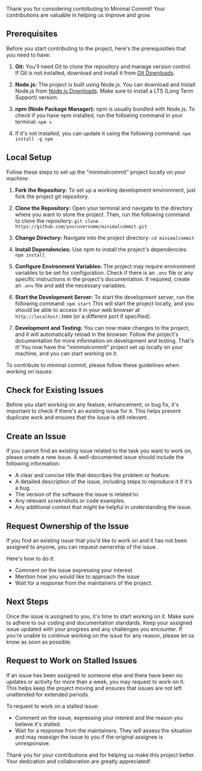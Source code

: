 Thank you for considering contributing to Minimal Commit! Your contributions are valuable in helping us improve and grow. 

## Prerequisites
Before you start contributing to the project, here's the prerequisities that you need to have:

1. **Git:** You'll need Git to clone the repository and manage version control. If Git is not installed, download and install it from [Git Downloads](https://git-scm.com/downloads).

2. **Node.js:** The project is built using Node.js. You can download and install Node.js from [Node.js Downloads](https://nodejs.org/en/download/). Make sure to install a LTS (Long Term Support) version.

3. **npm (Node Package Manager):** npm is usually bundled with Node.js. To check if you have npm installed, run the following command in your terminal: `npm v` 

4. If it's not installed, you can update it using the following command: `npm install -g npm`


## Local Setup

Follow these steps to set up the "minimalcommit" project locally on your machine:

1. **Fork the Repository:**
To set up a working development environment, just fork the project git repository.

2. **Clone the Repository:** 
Open your terminal and navigate to the directory where you want to store the project. Then, run the following command to clone the repository: `git clone https://github.com/yourusername/minimalcommit.git`


3. **Change Directory:**
Navigate into the project directory: `cd minimalcommit`

4. **Install Dependencies:**
Use npm to install the project's dependencies: `npm install`

5. **Configure Environment Variables:**
The project may require environment variables to be set for configuration. Check if there is an `.env` file or any specific instructions in the project's documentation. If required, create an `.env` file and add the necessary variables.

6. **Start the Development Server:**
To start the development server, run the following command: `npm start`
This will start the project locally, and you should be able to access it in your web browser at `http://localhost:3000` (or a different port if specified).

7. **Development and Testing:**
You can now make changes to the project, and it will automatically reload in the browser. Follow the project's documentation for more information on development and testing.
That's it! You now have the "minimalcommit" project set up locally on your machine, and you can start working on it.

To contribute to minimal commit, please follow these guidelines when working on issues:

## Check for Existing Issues
Before you start working on any feature, enhancement, or bug fix, it's important to check if there's an existing issue for it. This helps prevent duplicate work and ensures that the issue is still relevant.

## Create an Issue
If you cannot find an existing issue related to the task you want to work on, please create a new issue. A well-documented issue should include the following information:

- A clear and concise title that describes the problem or feature.
- A detailed description of the issue, including steps to reproduce it if it's a bug.
- The version of the software the issue is related to.
- Any relevant screenshots or code examples.
- Any additional context that might be helpful in understanding the issue.

## Request Ownership of the Issue
If you find an existing issue that you'd like to work on and it has not been assigned to anyone, you can request ownership of the issue. 

Here's how to do it:

- Comment on the issue expressing your interest.
- Mention how you would like to approach the issue
- Wait for a response from the maintainers of the project. 

## Next Steps
Once the issue is assigned to you, it's time to start working on it. Make sure to adhere to our coding and documentation standards. Keep your assigned issue updated with your progress and any challenges you encounter. If you're unable to continue working on the issue for any reason, please let us know as soon as possible.

## Request to Work on Stalled Issues
If an issue has been assigned to someone else and there have been no updates or activity for more than a week, you may request to work on it. This helps keep the project moving and ensures that issues are not left unattended for extended periods.

To request to work on a stalled issue:

- Comment on the issue, expressing your interest and the reason you believe it's stalled.
- Wait for a response from the maintainers. They will assess the situation and may reassign the issue to you if the original assignee is unresponsive.

Thank you for your contributions and for helping us make this project better. Your dedication and collaboration are greatly appreciated!

